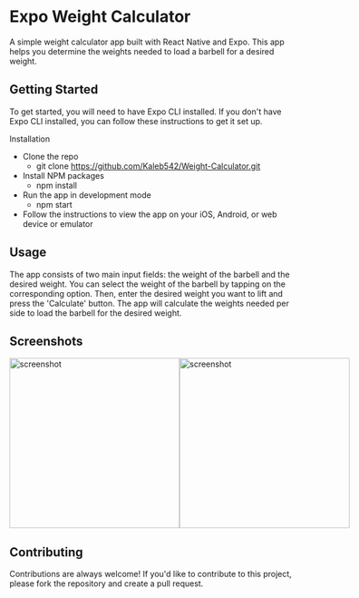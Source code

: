 # Expo Weight Calculator
A simple weight calculator app built with React Native and Expo. This app helps you determine the weights needed to load a barbell for a desired weight.
## Getting Started
To get started, you will need to have Expo CLI installed. If you don't have Expo CLI installed, you can follow these instructions to get it set up.

Installation
- Clone the repo
  - git clone https://github.com/Kaleb542/Weight-Calculator.git
- Install NPM packages
  - npm install
- Run the app in development mode
  - npm start
- Follow the instructions to view the app on your iOS, Android, or web device or emulator

## Usage
The app consists of two main input fields: the weight of the barbell and the desired weight. You can select the weight of the barbell by tapping on the corresponding option. Then, enter the desired weight you want to lift and press the 'Calculate' button. The app will calculate the weights needed per side to load the barbell for the desired weight.

## Screenshots
<div style="display: flex; flex-direction: row;">
  <img src="https://user-images.githubusercontent.com/50216622/235278207-a4f86d8a-e25f-4510-96d6-5f2c0880bf96.jpg" alt="screenshot" width="300"/>
  <img src="https://user-images.githubusercontent.com/50216622/235278258-2c413f20-b5da-4a8f-a1cc-920000627816.jpg" alt="screenshot" width="300"/>
</div>

## Contributing
Contributions are always welcome! If you'd like to contribute to this project, please fork the repository and create a pull request.
